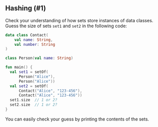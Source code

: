 ## Hashing (#1)

Check your understanding of how sets store instances of data classes. Guess the
size of sets `set1` and `set2` in the following code:

```kotlin
data class Contact(
    val name: String,
    val number: String
)

class Person(val name: String)

fun main() {
  val set1 = setOf(
      Person("Alice"),
      Person("Alice"))
  val set2 = setOf(
      Contact("Alice", "123-456"),
      Contact("Alice", "123-456"))
  set1.size  // 1 or 2?
  set2.size  // 1 or 2?
}
```
You can easily check your guess by printing the contents of the sets.